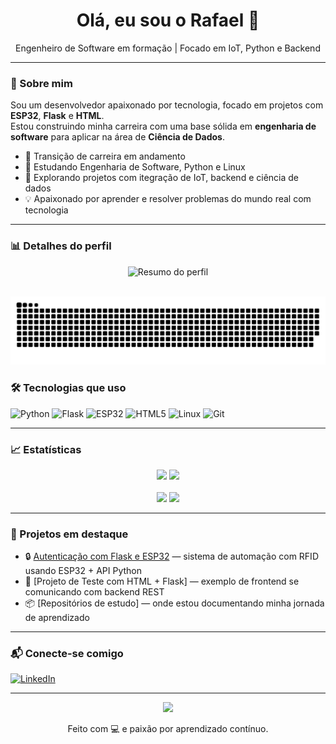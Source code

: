 <h1 align="center">Olá, eu sou o Rafael 👋</h1>

<p align="center">
  Engenheiro de Software em formação | Focado em IoT, Python e Backend
</p>

---

### 🚀 Sobre mim

Sou um desenvolvedor apaixonado por tecnologia, focado em projetos com **ESP32**, **Flask** e **HTML**.  
Estou construindo minha carreira com uma base sólida em **engenharia de software** para aplicar na área de **Ciência de Dados**.

- 🎯 Transição de carreira em andamento
- 🧠 Estudando Engenharia de Software, Python e Linux
- 🤖 Explorando projetos com itegração de IoT, backend e ciência de dados
- 💡 Apaixonado por aprender e resolver problemas do mundo real com tecnologia

---

### 📊 Detalhes do perfil

<p align="center">
  <img src="https://github-profile-summary-cards.vercel.app/api/cards/profile-details?username=orafaeldantas&theme=radical" alt="Resumo do perfil" />
</p>
<br>
<div align="center"> 
  <picture>
    <source media="(prefers-color-scheme: dark)" srcset="https://raw.githubusercontent.com/orafaeldantas/orafaeldantas/output/dist/dark.svg" />
    <source media="(prefers-color-scheme: light)" srcset="https://raw.githubusercontent.com/orafaeldantas/orafaeldantas/output/dist/light.svg" />
    <img alt="github contribution snake animation" src="https://raw.githubusercontent.com/orafaeldantas/orafaeldantas/output/dist/dark.svg" />
  </picture>
 </div>


### 🛠️ Tecnologias que uso

![Python](https://img.shields.io/badge/Python-3776AB?style=for-the-badge&logo=python&logoColor=white)
![Flask](https://img.shields.io/badge/Flask-000000?style=for-the-badge&logo=flask)
![ESP32](https://img.shields.io/badge/ESP32-black?style=for-the-badge&logo=espressif)
![HTML5](https://img.shields.io/badge/HTML5-e34c26?style=for-the-badge&logo=html5&logoColor=white)
![Linux](https://img.shields.io/badge/Linux-FCC624?style=for-the-badge&logo=linux&logoColor=black)
![Git](https://img.shields.io/badge/Git-F05032?style=for-the-badge&logo=git&logoColor=white)

---

### 📈 Estatísticas

<div align="center">
  <img height="180em" src="https://github-readme-stats.vercel.app/api?username=orafaeldantas&show_icons=true&theme=radical" />
  <img height="180em" src="https://github-readme-stats.vercel.app/api/top-langs/?username=orafaeldantas&layout=compact&theme=radical" />
</div>

<br>

<div align="center">
  <img height="239em" src="https://github-profile-summary-cards.vercel.app/api/cards/repos-per-language?username=orafaeldantas&theme=radical" />
  <img height="239em" src="https://github-profile-summary-cards.vercel.app/api/cards/stats?username=orafaeldantas&theme=radical" />
</div>

---

### 📌 Projetos em destaque

- 🔒 [Autenticação com Flask e ESP32](https://github.com/orafaeldantas/automacao-rfid-esp32-pep) — sistema de automação com RFID usando ESP32 + API Python
- 🧪 [Projeto de Teste com HTML + Flask] — exemplo de frontend se comunicando com backend REST
- 📦 [Repositórios de estudo] — onde estou documentando minha jornada de aprendizado

---

### 📬 Conecte-se comigo

[![LinkedIn](https://img.shields.io/badge/-LinkedIn-blue?style=flat-square&logo=linkedin)](https://www.linkedin.com/in/seu-perfil-aqui)

---

<p align="center">
  <img src="https://media.giphy.com/media/qgQUggAC3Pfv687qPC/giphy.gif" width="400" />
</p>

<p align="center">
  Feito com 💻 e paixão por aprendizado contínuo.
</p>
